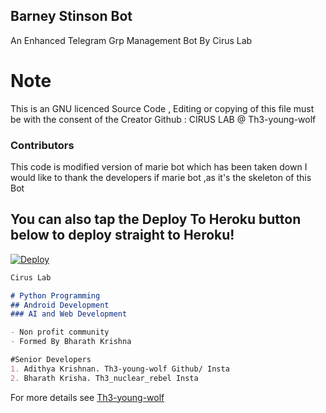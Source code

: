 ## Barney Stinson Bot

An Enhanced Telegram Grp Management Bot By Cirus Lab

# Note
This is an GNU licenced Source Code , Editing or copying of this file must be with the consent of the Creator
Github : CIRUS LAB @ Th3-young-wolf

### Contributors

This code is modified version of marie bot which has been taken down
I would like to thank the developers if marie bot ,as it's the skeleton of this Bot

## You can also tap the Deploy To Heroku button below to deploy straight to Heroku!

[![Deploy](https://www.herokucdn.com/deploy/button.svg)](https://heroku.com/deploy?template=https://github.com/Th3-young-wolf/Barney-Stinson)

```markdown
Cirus Lab

# Python Programming
## Android Development
### AI and Web Development

- Non profit community
- Formed By Bharath Krishna

#Senior Developers
1. Adithya Krishnan. Th3-young-wolf Github/ Insta
2. Bharath Krisha. Th3_nuclear_rebel Insta

```

For more details see [Th3-young-wolf](https://github.com/Th3-young-wolf/)

